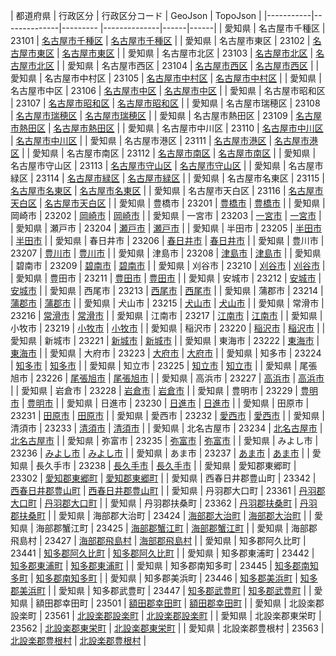 | 都道府県 | 行政区分 | 行政区分コード | GeoJson | TopoJson |
|-----------|--------------|--------- |--------------|------|------|
| 愛知県 | 名古屋市千種区 | 23101 | [名古屋市千種区](/geojson/cities/23/23101.json) | [名古屋市千種区](/topojson/cities/23/23101.topojson) |
| 愛知県 | 名古屋市東区 | 23102 | [名古屋市東区](/geojson/cities/23/23102.json) | [名古屋市東区](/topojson/cities/23/23102.topojson) |
| 愛知県 | 名古屋市北区 | 23103 | [名古屋市北区](/geojson/cities/23/23103.json) | [名古屋市北区](/topojson/cities/23/23103.topojson) |
| 愛知県 | 名古屋市西区 | 23104 | [名古屋市西区](/geojson/cities/23/23104.json) | [名古屋市西区](/topojson/cities/23/23104.topojson) |
| 愛知県 | 名古屋市中村区 | 23105 | [名古屋市中村区](/geojson/cities/23/23105.json) | [名古屋市中村区](/topojson/cities/23/23105.topojson) |
| 愛知県 | 名古屋市中区 | 23106 | [名古屋市中区](/geojson/cities/23/23106.json) | [名古屋市中区](/topojson/cities/23/23106.topojson) |
| 愛知県 | 名古屋市昭和区 | 23107 | [名古屋市昭和区](/geojson/cities/23/23107.json) | [名古屋市昭和区](/topojson/cities/23/23107.topojson) |
| 愛知県 | 名古屋市瑞穂区 | 23108 | [名古屋市瑞穂区](/geojson/cities/23/23108.json) | [名古屋市瑞穂区](/topojson/cities/23/23108.topojson) |
| 愛知県 | 名古屋市熱田区 | 23109 | [名古屋市熱田区](/geojson/cities/23/23109.json) | [名古屋市熱田区](/topojson/cities/23/23109.topojson) |
| 愛知県 | 名古屋市中川区 | 23110 | [名古屋市中川区](/geojson/cities/23/23110.json) | [名古屋市中川区](/topojson/cities/23/23110.topojson) |
| 愛知県 | 名古屋市港区 | 23111 | [名古屋市港区](/geojson/cities/23/23111.json) | [名古屋市港区](/topojson/cities/23/23111.topojson) |
| 愛知県 | 名古屋市南区 | 23112 | [名古屋市南区](/geojson/cities/23/23112.json) | [名古屋市南区](/topojson/cities/23/23112.topojson) |
| 愛知県 | 名古屋市守山区 | 23113 | [名古屋市守山区](/geojson/cities/23/23113.json) | [名古屋市守山区](/topojson/cities/23/23113.topojson) |
| 愛知県 | 名古屋市緑区 | 23114 | [名古屋市緑区](/geojson/cities/23/23114.json) | [名古屋市緑区](/topojson/cities/23/23114.topojson) |
| 愛知県 | 名古屋市名東区 | 23115 | [名古屋市名東区](/geojson/cities/23/23115.json) | [名古屋市名東区](/topojson/cities/23/23115.topojson) |
| 愛知県 | 名古屋市天白区 | 23116 | [名古屋市天白区](/geojson/cities/23/23116.json) | [名古屋市天白区](/topojson/cities/23/23116.topojson) |
| 愛知県 | 豊橋市 | 23201 | [豊橋市](/geojson/cities/23/23201.json) | [豊橋市](/topojson/cities/23/23201.topojson) |
| 愛知県 | 岡崎市 | 23202 | [岡崎市](/geojson/cities/23/23202.json) | [岡崎市](/topojson/cities/23/23202.topojson) |
| 愛知県 | 一宮市 | 23203 | [一宮市](/geojson/cities/23/23203.json) | [一宮市](/topojson/cities/23/23203.topojson) |
| 愛知県 | 瀬戸市 | 23204 | [瀬戸市](/geojson/cities/23/23204.json) | [瀬戸市](/topojson/cities/23/23204.topojson) |
| 愛知県 | 半田市 | 23205 | [半田市](/geojson/cities/23/23205.json) | [半田市](/topojson/cities/23/23205.topojson) |
| 愛知県 | 春日井市 | 23206 | [春日井市](/geojson/cities/23/23206.json) | [春日井市](/topojson/cities/23/23206.topojson) |
| 愛知県 | 豊川市 | 23207 | [豊川市](/geojson/cities/23/23207.json) | [豊川市](/topojson/cities/23/23207.topojson) |
| 愛知県 | 津島市 | 23208 | [津島市](/geojson/cities/23/23208.json) | [津島市](/topojson/cities/23/23208.topojson) |
| 愛知県 | 碧南市 | 23209 | [碧南市](/geojson/cities/23/23209.json) | [碧南市](/topojson/cities/23/23209.topojson) |
| 愛知県 | 刈谷市 | 23210 | [刈谷市](/geojson/cities/23/23210.json) | [刈谷市](/topojson/cities/23/23210.topojson) |
| 愛知県 | 豊田市 | 23211 | [豊田市](/geojson/cities/23/23211.json) | [豊田市](/topojson/cities/23/23211.topojson) |
| 愛知県 | 安城市 | 23212 | [安城市](/geojson/cities/23/23212.json) | [安城市](/topojson/cities/23/23212.topojson) |
| 愛知県 | 西尾市 | 23213 | [西尾市](/geojson/cities/23/23213.json) | [西尾市](/topojson/cities/23/23213.topojson) |
| 愛知県 | 蒲郡市 | 23214 | [蒲郡市](/geojson/cities/23/23214.json) | [蒲郡市](/topojson/cities/23/23214.topojson) |
| 愛知県 | 犬山市 | 23215 | [犬山市](/geojson/cities/23/23215.json) | [犬山市](/topojson/cities/23/23215.topojson) |
| 愛知県 | 常滑市 | 23216 | [常滑市](/geojson/cities/23/23216.json) | [常滑市](/topojson/cities/23/23216.topojson) |
| 愛知県 | 江南市 | 23217 | [江南市](/geojson/cities/23/23217.json) | [江南市](/topojson/cities/23/23217.topojson) |
| 愛知県 | 小牧市 | 23219 | [小牧市](/geojson/cities/23/23219.json) | [小牧市](/topojson/cities/23/23219.topojson) |
| 愛知県 | 稲沢市 | 23220 | [稲沢市](/geojson/cities/23/23220.json) | [稲沢市](/topojson/cities/23/23220.topojson) |
| 愛知県 | 新城市 | 23221 | [新城市](/geojson/cities/23/23221.json) | [新城市](/topojson/cities/23/23221.topojson) |
| 愛知県 | 東海市 | 23222 | [東海市](/geojson/cities/23/23222.json) | [東海市](/topojson/cities/23/23222.topojson) |
| 愛知県 | 大府市 | 23223 | [大府市](/geojson/cities/23/23223.json) | [大府市](/topojson/cities/23/23223.topojson) |
| 愛知県 | 知多市 | 23224 | [知多市](/geojson/cities/23/23224.json) | [知多市](/topojson/cities/23/23224.topojson) |
| 愛知県 | 知立市 | 23225 | [知立市](/geojson/cities/23/23225.json) | [知立市](/topojson/cities/23/23225.topojson) |
| 愛知県 | 尾張旭市 | 23226 | [尾張旭市](/geojson/cities/23/23226.json) | [尾張旭市](/topojson/cities/23/23226.topojson) |
| 愛知県 | 高浜市 | 23227 | [高浜市](/geojson/cities/23/23227.json) | [高浜市](/topojson/cities/23/23227.topojson) |
| 愛知県 | 岩倉市 | 23228 | [岩倉市](/geojson/cities/23/23228.json) | [岩倉市](/topojson/cities/23/23228.topojson) |
| 愛知県 | 豊明市 | 23229 | [豊明市](/geojson/cities/23/23229.json) | [豊明市](/topojson/cities/23/23229.topojson) |
| 愛知県 | 日進市 | 23230 | [日進市](/geojson/cities/23/23230.json) | [日進市](/topojson/cities/23/23230.topojson) |
| 愛知県 | 田原市 | 23231 | [田原市](/geojson/cities/23/23231.json) | [田原市](/topojson/cities/23/23231.topojson) |
| 愛知県 | 愛西市 | 23232 | [愛西市](/geojson/cities/23/23232.json) | [愛西市](/topojson/cities/23/23232.topojson) |
| 愛知県 | 清須市 | 23233 | [清須市](/geojson/cities/23/23233.json) | [清須市](/topojson/cities/23/23233.topojson) |
| 愛知県 | 北名古屋市 | 23234 | [北名古屋市](/geojson/cities/23/23234.json) | [北名古屋市](/topojson/cities/23/23234.topojson) |
| 愛知県 | 弥富市 | 23235 | [弥富市](/geojson/cities/23/23235.json) | [弥富市](/topojson/cities/23/23235.topojson) |
| 愛知県 | みよし市 | 23236 | [みよし市](/geojson/cities/23/23236.json) | [みよし市](/topojson/cities/23/23236.topojson) |
| 愛知県 | あま市 | 23237 | [あま市](/geojson/cities/23/23237.json) | [あま市](/topojson/cities/23/23237.topojson) |
| 愛知県 | 長久手市 | 23238 | [長久手市](/geojson/cities/23/23238.json) | [長久手市](/topojson/cities/23/23238.topojson) |
| 愛知県 | 愛知郡東郷町 | 23302 | [愛知郡東郷町](/geojson/cities/23/23302.json) | [愛知郡東郷町](/topojson/cities/23/23302.topojson) |
| 愛知県 | 西春日井郡豊山町 | 23342 | [西春日井郡豊山町](/geojson/cities/23/23342.json) | [西春日井郡豊山町](/topojson/cities/23/23342.topojson) |
| 愛知県 | 丹羽郡大口町 | 23361 | [丹羽郡大口町](/geojson/cities/23/23361.json) | [丹羽郡大口町](/topojson/cities/23/23361.topojson) |
| 愛知県 | 丹羽郡扶桑町 | 23362 | [丹羽郡扶桑町](/geojson/cities/23/23362.json) | [丹羽郡扶桑町](/topojson/cities/23/23362.topojson) |
| 愛知県 | 海部郡大治町 | 23424 | [海部郡大治町](/geojson/cities/23/23424.json) | [海部郡大治町](/topojson/cities/23/23424.topojson) |
| 愛知県 | 海部郡蟹江町 | 23425 | [海部郡蟹江町](/geojson/cities/23/23425.json) | [海部郡蟹江町](/topojson/cities/23/23425.topojson) |
| 愛知県 | 海部郡飛島村 | 23427 | [海部郡飛島村](/geojson/cities/23/23427.json) | [海部郡飛島村](/topojson/cities/23/23427.topojson) |
| 愛知県 | 知多郡阿久比町 | 23441 | [知多郡阿久比町](/geojson/cities/23/23441.json) | [知多郡阿久比町](/topojson/cities/23/23441.topojson) |
| 愛知県 | 知多郡東浦町 | 23442 | [知多郡東浦町](/geojson/cities/23/23442.json) | [知多郡東浦町](/topojson/cities/23/23442.topojson) |
| 愛知県 | 知多郡南知多町 | 23445 | [知多郡南知多町](/geojson/cities/23/23445.json) | [知多郡南知多町](/topojson/cities/23/23445.topojson) |
| 愛知県 | 知多郡美浜町 | 23446 | [知多郡美浜町](/geojson/cities/23/23446.json) | [知多郡美浜町](/topojson/cities/23/23446.topojson) |
| 愛知県 | 知多郡武豊町 | 23447 | [知多郡武豊町](/geojson/cities/23/23447.json) | [知多郡武豊町](/topojson/cities/23/23447.topojson) |
| 愛知県 | 額田郡幸田町 | 23501 | [額田郡幸田町](/geojson/cities/23/23501.json) | [額田郡幸田町](/topojson/cities/23/23501.topojson) |
| 愛知県 | 北設楽郡設楽町 | 23561 | [北設楽郡設楽町](/geojson/cities/23/23561.json) | [北設楽郡設楽町](/topojson/cities/23/23561.topojson) |
| 愛知県 | 北設楽郡東栄町 | 23562 | [北設楽郡東栄町](/geojson/cities/23/23562.json) | [北設楽郡東栄町](/topojson/cities/23/23562.topojson) |
| 愛知県 | 北設楽郡豊根村 | 23563 | [北設楽郡豊根村](/geojson/cities/23/23563.json) | [北設楽郡豊根村](/topojson/cities/23/23563.topojson) |
